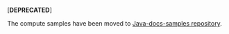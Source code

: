 [**DEPRECATED**]

The compute samples have been moved to [Java-docs-samples repository](https://github.com/GoogleCloudPlatform/java-docs-samples/tree/main/compute/cloud-client).
